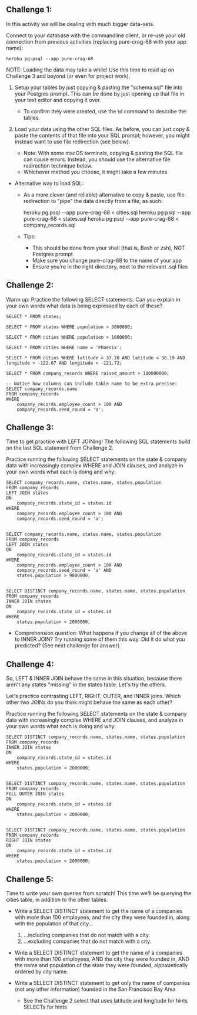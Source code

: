 Challenge 1:
--------------------------

In this activity we will be dealing with much bigger data-sets.

Connect to your database with the commandline client, or re-use your old
connection from previous activities (replacing pure-crag-68 with your app
name):

    heroku pg:psql --app pure-crag-68


NOTE: Loading the data may take a while! Use this time to read up on Challenge
3 and beyond (or even for project work).

1. Setup your tables by just copying & pasting the "schema.sql" file into
your Postgres prompt. This can be done by just opening up that file in your
text editor and copying it over.
    - To confirm they were created, use the \d command to describe the tables.

2. Load your data using the other SQL files. As before, you can just copy &
paste the contents of that file into your SQL prompt; however, you might
instead want to use file redirection (see below).
    - Note: With some macOS terminals, copying & pasting the SQL file can cause
      errors. Instead, you should use the alternative file redirection
      technique below.
    - Whichever method you choose, it might take a few minutes


- Alternative way to load SQL:
    - As a more clever (and reliable) alternative to copy & paste, use
      file redirection to "pipe" the data directly from a file, as such:

        heroku pg:psql --app pure-crag-68 < cities.sql
        heroku pg:psql --app pure-crag-68 < states.sql
        heroku pg:psql --app pure-crag-68 < company_records.sql

    - Tips:
        - This should be done from your shell (that is, Bash or zsh), NOT Postgres prompt
        - Make sure you change pure-crag-68 to the name of your app
        - Ensure you're in the right directory, next to the relevant .sql files




Challenge 2:
--------------------------

Warm up: Practice the following SELECT statements. Can you explain in your own
words what data is being expressed by each of these?



    SELECT * FROM states;

    SELECT * FROM states WHERE population > 3000000;

    SELECT * FROM cities WHERE population > 1000000;

    SELECT * FROM cities WHERE name = 'Phoenix';

    SELECT * FROM cities WHERE latitude > 37.20 AND latitude < 38.19 AND
    longitude > -122.67 AND longitude < -121.72;

    SELECT * FROM company_records WHERE raised_amount > 100000000;

    -- Notice how columns can include table name to be extra precise:
    SELECT company_records.name
    FROM company_records
    WHERE
        company_records.employee_count > 100 AND
        company_records.seed_round = 'a';





Challenge 3:
--------------------------

Time to get practice with LEFT JOINing! The following SQL statements build on
the last SQL statement from Challenge 2.

Practice running the following SELECT statements on the state & company data
with increasingly complex WHERE and JOIN clauses, and analyze in your own words
what each is doing and why:


    SELECT company_records.name, states.name, states.population
    FROM company_records
    LEFT JOIN states
    ON
        company_records.state_id = states.id
    WHERE
        company_records.employee_count > 100 AND
        company_records.seed_round = 'a';


    SELECT company_records.name, states.name, states.population
    FROM company_records
    LEFT JOIN states
    ON
        company_records.state_id = states.id
    WHERE
        company_records.employee_count > 100 AND
        company_records.seed_round = 'a' AND
        states.population > 9000000;


    SELECT DISTINCT company_records.name, states.name, states.population
    FROM company_records
    INNER JOIN states
    ON
        company_records.state_id = states.id
    WHERE
        states.population < 2000000;



- Comprehension question: What happens if you change all of the above to INNER
  JOIN? Try running some of them this way. Did it do what you predicted?
  (See next challenge for answer)





Challenge 4:
--------------------------

So, LEFT & INNER JOIN behave the same in this situation, because there aren't
any states "missing" in the states table. Let's try the others.

Let's practice contrasting LEFT, RIGHT, OUTER, and INNER joins. Which other two
JOINs do you think might behave the same as each other?

Practice running the following SELECT statements on the state & company data
with increasingly complex WHERE and JOIN clauses, and analyze in your own words
what each is doing and why:


    SELECT DISTINCT company_records.name, states.name, states.population
    FROM company_records
    INNER JOIN states
    ON
        company_records.state_id = states.id
    WHERE
        states.population < 2000000;


    SELECT DISTINCT company_records.name, states.name, states.population
    FROM company_records
    FULL OUTER JOIN states
    ON
        company_records.state_id = states.id
    WHERE
        states.population < 2000000;


    SELECT DISTINCT company_records.name, states.name, states.population
    FROM company_records
    RIGHT JOIN states
    ON
        company_records.state_id = states.id
    WHERE
        states.population < 2000000;




Challenge 5:
--------------------------

Time to write your own queries from scratch! This time we'll be querying the
cities table, in addition to the other tables.

- Write a SELECT DISTINCT statement to get the name of a companies with more
  than 100 employees, and the city they were founded in, along with the
  population of that city...
    1. ...including companies that do not match with a city.
    2. ...excluding companies that do not match with a city.

- Write a SELECT DISTINCT statement to get the name of a companies with more
  than 100 employees, AND the city they were founded in, AND the name and
  population of the state they were founded, alphabetically ordered by city
  name.

- Write a SELECT DISTINCT statement to get only the name of companies (not any
  other information) founded in the San Francisco Bay Area
    - See the Challenge 2 select that uses latitude and longitude for hints
      SELECTs for hints


